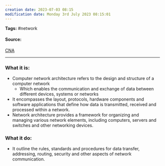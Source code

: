 ```yaml
---
creation date: 2023-07-03 08:15
modification date: Monday 3rd July 2023 08:15:01
---
```


**Tags:** #network 

#### Source:
[CNA](https://aws.amazon.com/what-is/computer-networking/)

--------------------------------------

### What it is:

* Computer network architecture refers to the design and structure of a computer network
	* Which enables the communication and exchange of data between different devices, systems or networks
* It encompasses the layout, protocols, hardware components and software applications that define how data is transmitted, received and processed within a network.
* Network architecture provides a framework for organizing and managing various network elements, including computers, servers and switches and other networking devices.

### What it do:

* It outline the rules, standards and procedures for data transfer, addressing, routing, security and other aspects of network communication.